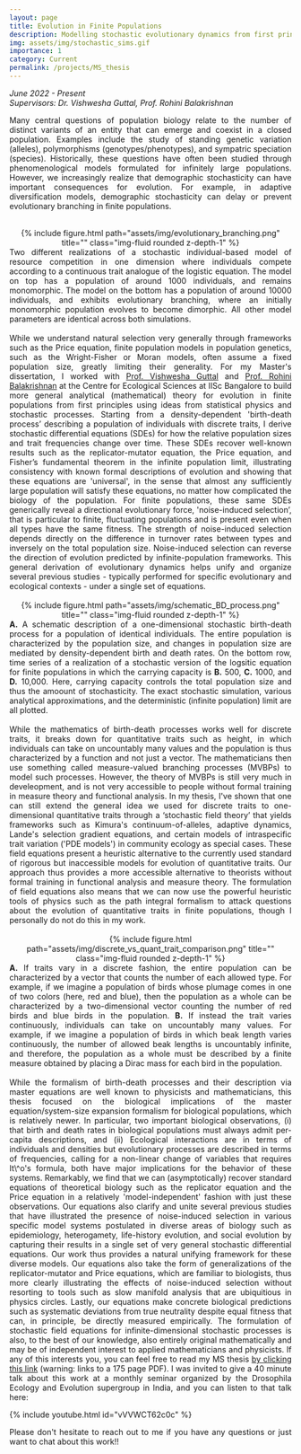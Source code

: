 ```yaml
---
layout: page
title: Evolution in Finite Populations
description: Modelling stochastic evolutionary dynamics from first principles (MS thesis project)
img: assets/img/stochastic_sims.gif
importance: 1
category: Current
permalink: /projects/MS_thesis
---
```


<i> June 2022 - Present <br>
Supervisors: Dr. Vishwesha Guttal, Prof. Rohini Balakrishnan</i>

<div style="text-align: justify">

Many central questions of population biology relate to the number of distinct variants of an entity that can emerge and coexist in a closed population. Examples include the study of standing genetic variation (alleles), polymorphisms (genotypes/phenotypes), and sympatric speciation (species). Historically, these questions have often been studied through phenomenological models formulated for infinitely large populations. However, we increasingly realize that demographic stochasticity can have important consequences for evolution. For example, in adaptive diversification models, demographic stochasticity can delay or prevent evolutionary branching in finite populations.
<br>
<br>
<div class="row" style="text-align: center">
    <div class="col-sm mt-3 mt-md-0">
        {% include figure.html path="assets/img/evolutionary_branching.png" title="" class="img-fluid rounded z-depth-1" %}
    </div>
</div>
<div class="caption">
Two different realizations of a stochastic individual-based model of resource competition in one dimension where individuals compete according to a continuous  trait analogue of the logistic equation. The model on top has a population of around 1000 individuals, and remains monomorphic. The model on the bottom has a population of around 10000 individuals, and exhibits evolutionary branching, where an initially monomorphic population evolves to become dimorphic. All other model parameters are identical across both simulations.
</div>
<br>
While we understand natural selection very generally through frameworks such as the Price equation, finite population models in population genetics, such as the Wright-Fisher or Moran models, often assume a fixed population size, greatly limiting their generality. For my Master's dissertation, I worked with <a href='https://teelabiisc.wordpress.com/'>Prof. Vishwesha Guttal</a> and <a href = 'https://sites.google.com/view/rohinibalakrishnanlab/home'>Prof. Rohini Balakrishnan</a> at the Centre for Ecological Sciences at IISc Bangalore to build more general analytical (mathematical) theory for evolution in finite populations from first principles using ideas from statistical physics and stochastic processes. Starting from a density-dependent 'birth-death process’ describing a population of individuals with discrete traits, I derive stochastic differential equations (SDEs) for how the relative population sizes and trait frequencies change over time. These SDEs recover well-known results such as the replicator-mutator equation, the Price equation, and Fisher’s fundamental theorem in the infinite population limit, illustrating consistency with known formal descriptions of evolution and showing that these equations are 'universal', in the sense that almost any sufficiently large population will satisfy these equations, no matter how complicated the biology of the population. For finite populations, these same SDEs generically reveal a directional evolutionary force, 'noise-induced selection’, that is particular to finite, fluctuating populations and is present even when all types have the same fitness. The strength of noise-induced selection depends directly on the difference in turnover rates between types and inversely on the total population size. Noise-induced selection can reverse the direction of evolution predicted by infinite-population frameworks. This general derivation of evolutionary dynamics helps unify and organize several previous studies - typically performed for specific evolutionary and ecological contexts - under a single set of equations.
<br>
<br>
<div class="row" style="text-align: center">
    <div class="col-sm mt-3 mt-md-0">
        {% include figure.html path="assets/img/schematic_BD_process.png" title="" class="img-fluid rounded z-depth-1" %}
    </div>
</div>
<div class="caption">
<b>A.</b> A schematic description of a one-dimensional stochastic birth-death process for a population of identical individuals. The entire population is characterized by the population size, and changes in population size are mediated by density-dependent birth and death rates. On the bottom row, time series of a realization of a stochastic version of the logsitic equation for finite populations in which the carrying capacity is <b>B.</b> 500, <b>C.</b> 1000, and <b>D.</b> 10,000. Here, carrying capacity controls the total population size and thus the amoount of stochasticity. The exact stochastic simulation, various analytical approximations, and the deterministic (infinite population) limit are all plotted. 
</div>
<br>
While the mathematics of birth-death processes works well for discrete traits, it breaks down for quantitative traits such as height, in which individuals can take on uncountably many values and the population is thus characterized by a function and not just a vector. The mathematicians then use something called measure-valued branching processes (MVBPs) to model such processes. However, the theory of MVBPs is still very much in develeopment, and is not very accessible to people without formal training in measure theory and functional analysis. In my thesis, I've shown that one can still extend the general idea we used for discrete traits to one-dimensional quantitative traits through a ‘stochastic field theory’ that yields frameworks such as Kimura's continuum-of-alleles, adaptive dynamics, Lande's selection gradient equations, and certain models of intraspecific trait variation ('PDE models') in community ecology as special cases. These field equations present a heuristic alternative to the currently used standard of rigorous but inaccessible models for evolution of quantitative traits. Our approach thus provides a more accessible alternative to theorists without formal training in functional analysis and measure theory. The formulation of field equations also means that we can now use the powerful heuristic tools of physics such as the path integral formalism to attack questions about the evolution of quantitative traits in finite populations, though I personally do not do this in my work.
<br>
<br>
<div class="row justify-content-sm-center"  style="text-align: center">
    <div class="col-sm mt-3 mt-md-0">
        {% include figure.html path="assets/img/discrete_vs_quant_trait_comparison.png" title="" class="img-fluid rounded z-depth-1" %}
    </div>
</div>
<div class="caption">
<b>A.</b> If traits vary in a discrete fashion, the entire population can be characterized by a vector that counts the number of each allowed type. For example, if we imagine a population of birds whose plumage comes in one of two colors (here, red and blue), then the population as a whole can be characterized by a two-dimensional vector counting the number of red birds and blue birds in the population. <b>B.</b> If instead the trait varies continuously, individuals can take on uncountably many values. For example, if we imagine a population of birds in which beak length varies continuously, the number of allowed beak lengths is uncountably infinite, and therefore, the population as a whole must be described by a finite measure obtained by placing a Dirac mass for each bird in the population.
</div>
<br>
While the formalism of birth-death processes and their description via master equations are well known to physicists and mathematicians, this thesis focused on the biological implications of the master equation/system-size expansion formalism for biological populations, which is relatively newer. In particular, two important biological observations, (i) that birth and death rates in biological populations must always admit per-capita descriptions, and (ii) Ecological interactions are in terms of individuals and densities but evolutionary processes are described in terms of frequencies, calling for a non-linear change of variables that requires It\^o's formula, both have major implications for the behavior of these systems. Remarkably, we find that we can (asymptotically) recover standard equations of theoretical biology such as the replicator equation and the Price equation in a relatively 'model-independent' fashion with just these observations. Our equations also clarify and unite several previous studies that have illustrated the presence of noise-induced selection in various specific model systems postulated in diverse areas of biology such as epidemiology, heterogamety, life-history evolution, and social evolution by capturing their results in a single set of very general stochastic differential equations. Our work thus provides a natural unifying framework for these diverse models. Our equations also take the form of generalizations of the replicator-mutator and Price equations, which are familiar to biologists, thus more clearly illustrating the effects of noise-induced selection without resorting to tools such as slow manifold analysis that are ubiquitious in physics circles. Lastly, our equations make concrete biological predictions such as systematic deviations from true neutrality despite equal fitness that can, in principle, be directly measured empirically. The formulation of stochastic field equations for infinite-dimensional stochastic processes is also, to the best of our knowledge, also entirely original mathematically and may be of independent interest to applied mathematicians and physicists. If any of this interests you, you can feel free to read my MS thesis <a href="https://thepandalorian.github.io/assets/pdf/Shikhara_MS_thesis.pdf">by clicking this link</a> (warning: links to a 175 page PDF). I was invited to give a 40 minute talk about this work at a monthly seminar organized by the Drosophila Ecology and Evolution supergroup in India, and you can listen to that talk here:

{% include youtube.html id="vVVWCT62c0c" %}


Please don't hesitate to reach out to me if you have any questions or just want to chat about this work!!

</div>
